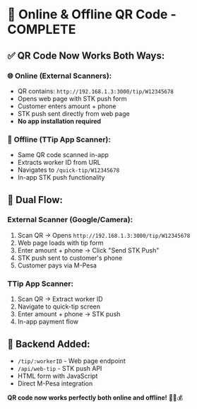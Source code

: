 # 📱 Online & Offline QR Code - COMPLETE

## ✅ **QR Code Now Works Both Ways:**

### 🌐 **Online (External Scanners):**
- QR contains: `http://192.168.1.3:3000/tip/W12345678`
- Opens web page with STK push form
- Customer enters amount + phone
- STK push sent directly from web page
- **No app installation required**

### 📱 **Offline (TTip App Scanner):**
- Same QR code scanned in-app
- Extracts worker ID from URL
- Navigates to `/quick-tip/W12345678`
- In-app STK push functionality

## 🔄 **Dual Flow:**

### **External Scanner (Google/Camera):**
1. Scan QR → Opens `http://192.168.1.3:3000/tip/W12345678`
2. Web page loads with tip form
3. Enter amount + phone → Click "Send STK Push"
4. STK push sent to customer's phone
5. Customer pays via M-Pesa

### **TTip App Scanner:**
1. Scan QR → Extract worker ID
2. Navigate to quick-tip screen
3. Enter amount + phone → STK push
4. In-app payment flow

## 🎯 **Backend Added:**
- `/tip/:workerID` - Web page endpoint
- `/api/web-tip` - STK push API
- HTML form with JavaScript
- Direct M-Pesa integration

**QR code now works perfectly both online and offline!** 🎉📱💰